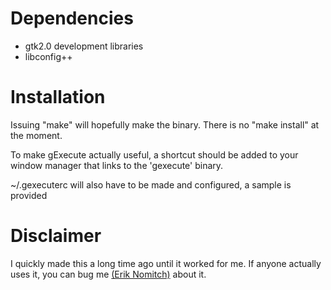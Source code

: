Dependencies
=============
* gtk2.0 development libraries
* libconfig++

Installation
============
Issuing "make" will hopefully make the binary. There is no "make install" at the moment.

To make gExecute actually useful, a shortcut should be added to your window manager that links to the 'gexecute' binary.

~/.gexecuterc will also have to be made and configured, a sample is provided 

Disclaimer
==========
I quickly made this a long time ago until it worked for me.  If anyone actually uses it, you can bug me [(Erik Nomitch)](http://github.com/eriknomitch) about it.

